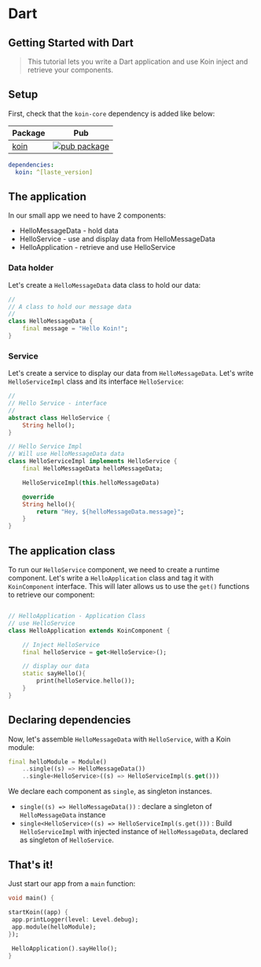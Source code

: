
# Dart

## Getting Started with Dart

> This tutorial lets you write a Dart application and use Koin inject and retrieve your components.

## Setup

First, check that the `koin-core` dependency is added like below:

| Package                                                                            | Pub                                                                                                    |
| ---------------------------------------------------------------------------------- | ------------------------------------------------------------------------------------------------------ |
| [koin](https://github.com/pbissonho/koin.dart/tree/master/packages/koin)                 | [![pub package](https://img.shields.io/pub/v/koin.svg)](https://pub.dev/packages/koin)


```yaml
dependencies:
  koin: ^[laste_version]
```


## The application

In our small app we need to have 2 components:

* HelloMessageData - hold data
* HelloService - use and display data from HelloMessageData
* HelloApplication - retrieve and use HelloService

### Data holder

Let's create a `HelloMessageData` data class to hold our data:

```dart
//
// A class to hold our message data
//
class HelloMessageData {
    final message = "Hello Koin!";
}
```

### Service

Let's create a service to display our data from `HelloMessageData`. Let's write `HelloServiceImpl` class and its interface `HelloService`:

```dart
//
// Hello Service - interface
//
abstract class HelloService {
    String hello();
}

// Hello Service Impl
// Will use HelloMessageData data
class HelloServiceImpl implements HelloService {
    final HelloMessageData helloMessageData;

    HelloServiceImpl(this.helloMessageData)

    @override
    String hello(){
        return "Hey, ${helloMessageData.message}";
    }
}
```


## The application class

To run our `HelloService` component, we need to create a runtime component. Let's write a `HelloApplication` class and tag it with `KoinComponent` interface. This will later allows us to use the `get()` functions to retrieve our component:

```dart

// HelloApplication - Application Class
// use HelloService
class HelloApplication extends KoinComponent {

    // Inject HelloService
    final helloService = get<HelloService>();

    // display our data
    static sayHello(){
        print(helloService.hello());
    }
}
```

## Declaring dependencies

Now, let's assemble `HelloMessageData` with `HelloService`, with a Koin module:

```dart
final helloModule = Module()
    ..single((s) => HelloMessageData())
    ..single<HelloService>((s) => HelloServiceImpl(s.get()))

```


We declare each component as `single`, as singleton instances.

* `single((s) => HelloMessageData())` : declare a singleton of `HelloMessageData` instance
* `single<HelloService>((s) => HelloServiceImpl(s.get()))` : Build `HelloServiceImpl` with injected instance of `HelloMessageData`, declared as singleton of `HelloService`.

## That's it!

Just start our app from a `main` function:

```dart
void main() {

startKoin((app) {
 app.printLogger(level: Level.debug);
 app.module(helloModule);
});
 
 HelloApplication().sayHello();
}
```
